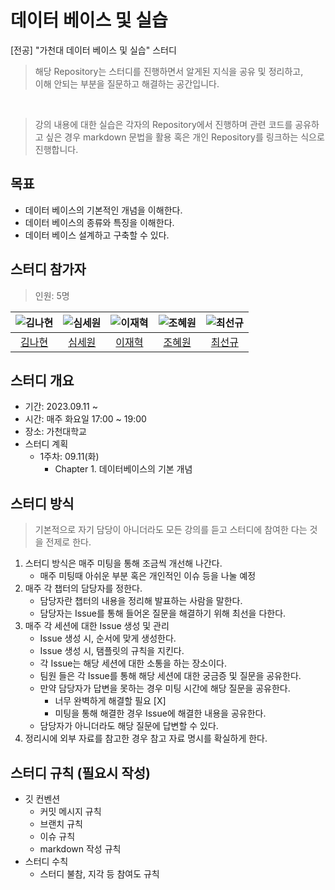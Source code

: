 # 데이터 베이스 및 실습

[전공] "가천대 데이터 베이스 및 실습" 스터디

> 해당 Repository는 스터디를 진행하면서 알게된 지식을 공유 및 정리하고, <br>
> 이해 안되는 부분을 질문하고 해결하는 공간입니다.

<br>

> 강의 내용에 대한 실습은 각자의 Repository에서 진행하며 관련 코드를 <bt>
> 공유하고 싶은 경우 markdown 문법을 활용 혹은 개인 Repository를 링크하는 식으로 진행합니다.

## 목표

- 데이터 베이스의 기본적인 개념을 이해한다.
- 데이터 베이스의 종류와 특징을 이해한다.
- 데이터 베이스 설계하고 구축할 수 있다.

## 스터디 참가자

> 인원: 5명

<center>

|![김나현](https://avatars.githubusercontent.com/u/101113025?v=4)|![심세원](https://avatars.githubusercontent.com/u/105415118?v=4)|![이재혁](https://avatars.githubusercontent.com/u/106726862?v=4)|![조혜원](https://avatars.githubusercontent.com/u/101498350?v=4)|![최선규](https://avatars.githubusercontent.com/u/98688494?v=4)|
|:---:|:---:|:---:|:---:|:---:|
|[김나현](https://github.com/nahy-512)|[심세원](https://github.com/ShimFFF)|[이재혁](https://github.com/hamgui-2022)|[조혜원](https://github.com/One-HyeWon)|[최선규](https://github.com/luke0408)|

</center>

## 스터디 개요

- 기간: 2023.09.11 ~
- 시간: 매주 화요일 17:00 ~ 19:00
- 장소: 가천대학교
- 스터디 계획
  - 1주차: 09.11(화)
    - Chapter 1. 데이터베이스의 기본 개념

## 스터디 방식

> 기본적으로 자기 담당이 아니더라도 모든 강의를 듣고 스터디에 참여한 다는 것을 전제로 한다.

1. 스터디 방식은 매주 미팅을 통해 조금씩 개선해 나간다.
    - 매주 미팅때 아쉬운 부분 혹은 개인적인 이슈 등을 나눌 예정
2. 매주 각 챕터의 담당자를 정한다.
    - 담당자란 챕터의 내용을 정리해 발표하는 사람을 말한다.
    - 담당자는 Issue를 통해 들어온 질문을 해결하기 위해 최선을 다한다.
3. 매주 각 세션에 대한 Issue 생성 및 관리
    - Issue 생성 시, 순서에 맞게 생성한다.
    - Issue 생성 시, 탬플릿의 규칙을 지킨다.
    - 각 Issue는 해당 세션에 대한 소통을 하는 장소이다.
    - 팀원 들은 각 Issue를 통해 해당 세션에 대한 궁금증 및 질문을 공유한다.
    - 만약 담당자가 답변을 못하는 경우 미팅 시간에 해당 질문을 공유한다.
      - 너무 완벽하게 해결할 필요 [X]
      - 미팅을 통해 해결한 경우 Issue에 해결한 내용을 공유한다.
    - 담당자가 아니더라도 해당 질문에 답변할 수 있다.
4. 정리시에 외부 자료를 참고한 경우 참고 자료 명시를 확실하게 한다.

## 스터디 규칙 (필요시 작성)

- 깃 컨벤션
  - 커밋 메시지 규칙
  - 브랜치 규칙
  - 이슈 규칙
  - markdown 작성 규칙
- 스터디 수칙
  - 스터디 불참, 지각 등 참여도 규칙
